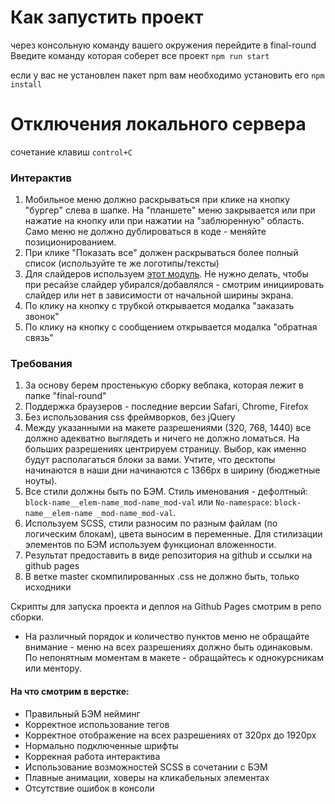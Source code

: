 # Как запустить проект
через консольную команду вашего окружения перейдите в final-round
Введите команду которая соберет все проект
`npm run start`

если у вас не установлен пакет npm
вам необходимо установить его
`npm install`

# Отключения локального сервера
сочетание клавиш `control+C`

### Интерактив

1) Мобильное меню должно раскрываться при клике на кнопку "бургер" слева в шапке. На "планшете" меню закрывается или при нажатие на кнопку или при нажатии на "заблюренную" область.
   Само меню не должно дублироваться в коде - меняйте позиционированием.
2) При клике "Показать все" должен раскрываться более полный список (используйте те же логотипы/тексты)
3) Для слайдеров используем [этот модуль](https://swiperjs.com/). Не нужно делать, чтобы при ресайзе слайдер убирался/добавлялся - смотрим инициировать слайдер или нет в зависимости от начальной ширины экрана.
4) По клику на кнопку с трубкой открывается модалка "заказать звонок"
5) По клику на кнопку с сообщением открывается модалка "обратная связь"

### Требования

1) За основу берем простенькую сборку вебпака, которая лежит в папке "final-round"
2) Поддержка браузеров - последние версии Safari, Chrome, Firefox
3) Без использования css фреймворков, без jQuery
4) Между указанными на макете разрешениями (320, 768, 1440) все должно адекватно выглядеть и ничего не должно ломаться. На больших разрешениях центрируем страницу. Выбор, как именно будут располагаться блоки за вами. Учтите, что десктопы начинаются в наши дни начинаются с 1366px в ширину (бюджетные ноуты).
5) Все стили должны быть по БЭМ. Стиль именования - дефолтный: `block-name__elem-name_mod-name_mod-val` или `No-namespace`: `block-name__elem-name _mod-name_mod-val`.
6) Используем SCSS, стили разносим по разным файлам (по логическим блокам), цвета выносим в переменные. Для стилизации элементов по БЭМ используем функционал вложенности.
7) Результат предоставить в виде репозитория на github и ссылки на github pages
8) В ветке master скомпилированных .css не должно быть, только исходники

Скрипты для запуска проекта и деплоя на Github Pages смотрим в репо сборки.
- На различный порядок и количество пунктов меню не обращайте внимание - меню на всех разрешениях должно быть одинаковым. По непонятным моментам в макете - обращайтесь к однокурсникам или ментору.

#### На что смотрим в верстке:
- Правильный БЭМ нейминг
- Корректное использование тегов
- Корректное отображение на всех разрешениях от 320px до 1920px
- Нормально подключенные шрифты
- Коррекная работа интерактива
- Использование возможностей SCSS в сочетании с БЭМ
- Плавные анимации, ховеры на кликабельных элементах
- Отсутствие ошибок в консоли

